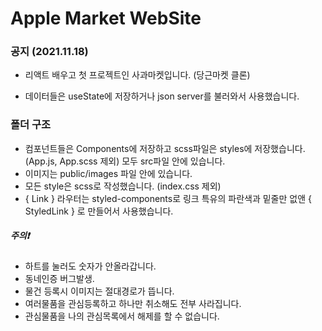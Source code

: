 # Apple Market WebSite

### 공지 (2021.11.18)

- 리액트 배우고 첫 프로젝트인 사과마켓입니다. (당근마켓 클론)

* 데이터들은 useState에 저장하거나 json server를 불러와서 사용했습니다.

### 폴더 구조

- 컴포넌트들은 Components에 저장하고 scss파일은 styles에 저장했습니다. (App.js, App.scss 제외) 모두 src파일 안에 있습니다.
- 이미지는 public/images 파일 안에 있습니다.
- 모든 style은 scss로 작성했습니다. (index.css 제외)
- { Link } 라우터는 styled-components로 링크 특유의 파란색과 밑줄만 없앤 { StyledLink } 로 만들어서 사용했습니다.

##### 주의❗️

- 하트를 눌러도 숫자가 안올라갑니다.
- 동네인증 버그발생.
- 물건 등록시 이미지는 절대경로가 뜹니다.
- 여러물품을 관심등록하고 하나만 취소해도 전부 사라집니다.
- 관심물품을 나의 관심목록에서 해제를 할 수 없습니다.
